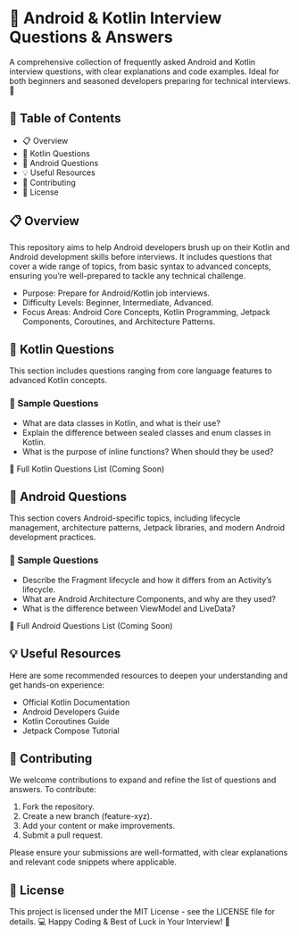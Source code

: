 # 📘 Android & Kotlin Interview Questions & Answers

A comprehensive collection of frequently asked Android and Kotlin interview questions, with clear explanations and code examples. Ideal for both beginners and seasoned developers preparing for technical interviews. 🚀


## 📑 Table of Contents

   - 📋 Overview
   - 📂 Kotlin Questions
   - 📂 Android Questions
   - 💡 Useful Resources
   - 🤝 Contributing
   - 📜 License

## 📋 Overview

This repository aims to help Android developers brush up on their Kotlin and Android development skills before interviews. It includes questions that cover a wide range of topics, from basic syntax to advanced concepts, ensuring you’re well-prepared to tackle any technical challenge.

  - Purpose: Prepare for Android/Kotlin job interviews.
  - Difficulty Levels: Beginner, Intermediate, Advanced.
  - Focus Areas: Android Core Concepts, Kotlin Programming, Jetpack Components, Coroutines, and Architecture Patterns.

## 📂 Kotlin Questions

This section includes questions ranging from core language features to advanced Kotlin concepts.

### 📝 Sample Questions

  - What are data classes in Kotlin, and what is their use?
  - Explain the difference between sealed classes and enum classes in Kotlin.
  - What is the purpose of inline functions? When should they be used?

🔗 Full Kotlin Questions List (Coming Soon)

## 📂 Android Questions

This section covers Android-specific topics, including lifecycle management, architecture patterns, Jetpack libraries, and modern Android development practices.

### 📝 Sample Questions

  - Describe the Fragment lifecycle and how it differs from an Activity’s lifecycle.
  - What are Android Architecture Components, and why are they used?
  - What is the difference between ViewModel and LiveData?

🔗 Full Android Questions List (Coming Soon)

## 💡 Useful Resources

Here are some recommended resources to deepen your understanding and get hands-on experience:

  - Official Kotlin Documentation
  - Android Developers Guide
  - Kotlin Coroutines Guide
  - Jetpack Compose Tutorial

## 🤝 Contributing

We welcome contributions to expand and refine the list of questions and answers. To contribute:

  1. Fork the repository.
  2. Create a new branch (feature-xyz).
  3. Add your content or make improvements.
  4. Submit a pull request.

Please ensure your submissions are well-formatted, with clear explanations and relevant code snippets where applicable.

## 📜 License

This project is licensed under the MIT License - see the LICENSE file for details.
💻 Happy Coding & Best of Luck in Your Interview! 🎯
